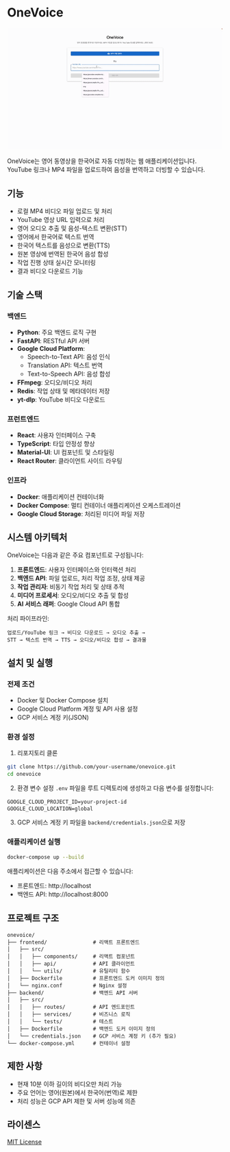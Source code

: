 # OneVoice

![OneVoice 데모](./home.gif)

OneVoice는 영어 동영상을 한국어로 자동 더빙하는 웹 애플리케이션입니다. YouTube 링크나 MP4 파일을 업로드하여 음성을 번역하고 더빙할 수 있습니다.

## 기능

- 로컬 MP4 비디오 파일 업로드 및 처리
- YouTube 영상 URL 입력으로 처리
- 영어 오디오 추출 및 음성-텍스트 변환(STT)
- 영어에서 한국어로 텍스트 번역
- 한국어 텍스트를 음성으로 변환(TTS)
- 원본 영상에 번역된 한국어 음성 합성
- 작업 진행 상태 실시간 모니터링
- 결과 비디오 다운로드 기능

## 기술 스택

### 백엔드
- **Python**: 주요 백엔드 로직 구현
- **FastAPI**: RESTful API 서버
- **Google Cloud Platform**:
  - Speech-to-Text API: 음성 인식
  - Translation API: 텍스트 번역
  - Text-to-Speech API: 음성 합성
- **FFmpeg**: 오디오/비디오 처리
- **Redis**: 작업 상태 및 메타데이터 저장
- **yt-dlp**: YouTube 비디오 다운로드

### 프런트엔드
- **React**: 사용자 인터페이스 구축
- **TypeScript**: 타입 안정성 향상
- **Material-UI**: UI 컴포넌트 및 스타일링
- **React Router**: 클라이언트 사이드 라우팅

### 인프라
- **Docker**: 애플리케이션 컨테이너화
- **Docker Compose**: 멀티 컨테이너 애플리케이션 오케스트레이션
- **Google Cloud Storage**: 처리된 미디어 파일 저장

## 시스템 아키텍처

OneVoice는 다음과 같은 주요 컴포넌트로 구성됩니다:

1. **프론트엔드**: 사용자 인터페이스와 인터랙션 처리
2. **백엔드 API**: 파일 업로드, 처리 작업 조정, 상태 제공
3. **작업 관리자**: 비동기 작업 처리 및 상태 추적
4. **미디어 프로세서**: 오디오/비디오 추출 및 합성
5. **AI 서비스 래퍼**: Google Cloud API 통합

처리 파이프라인:
```
업로드/YouTube 링크 → 비디오 다운로드 → 오디오 추출 → 
STT → 텍스트 번역 → TTS → 오디오/비디오 합성 → 결과물
```

## 설치 및 실행

### 전제 조건
- Docker 및 Docker Compose 설치
- Google Cloud Platform 계정 및 API 사용 설정
- GCP 서비스 계정 키(JSON)

### 환경 설정
1. 리포지토리 클론
```bash
git clone https://github.com/your-username/onevoice.git
cd onevoice
```

2. 환경 변수 설정
`.env` 파일을 루트 디렉토리에 생성하고 다음 변수를 설정합니다:
```
GOOGLE_CLOUD_PROJECT_ID=your-project-id
GOOGLE_CLOUD_LOCATION=global
```

3. GCP 서비스 계정 키 파일을 `backend/credentials.json`으로 저장

### 애플리케이션 실행
```bash
docker-compose up --build
```

애플리케이션은 다음 주소에서 접근할 수 있습니다:
- 프론트엔드: http://localhost
- 백엔드 API: http://localhost:8000

## 프로젝트 구조

```
onevoice/
├── frontend/               # 리액트 프론트엔드
│   ├── src/
│   │   ├── components/     # 리액트 컴포넌트
│   │   ├── api/            # API 클라이언트
│   │   └── utils/          # 유틸리티 함수
│   ├── Dockerfile          # 프론트엔드 도커 이미지 정의
│   └── nginx.conf          # Nginx 설정
├── backend/                # 백엔드 API 서버
│   ├── src/
│   │   ├── routes/         # API 엔드포인트
│   │   ├── services/       # 비즈니스 로직
│   │   └── tests/          # 테스트
│   ├── Dockerfile          # 백엔드 도커 이미지 정의
│   └── credentials.json    # GCP 서비스 계정 키 (추가 필요)
└── docker-compose.yml      # 컨테이너 설정
```

## 제한 사항

- 현재 10분 이하 길이의 비디오만 처리 가능
- 주요 언어는 영어(원본)에서 한국어(번역)로 제한
- 처리 성능은 GCP API 제한 및 서버 성능에 의존

## 라이센스

[MIT License](LICENSE) 